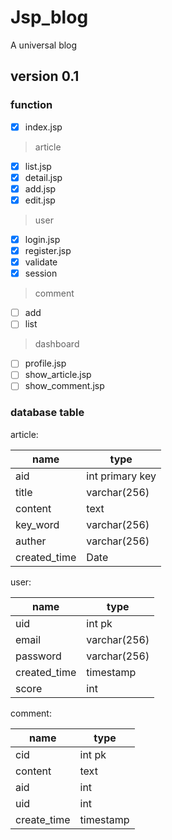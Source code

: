# Jsp_blog
A universal blog

## version 0.1
### function  

- [x] index.jsp  

>  article
   - [x] list.jsp
   - [x] detail.jsp
   - [x] add.jsp
   - [x] edit.jsp  
   
> user
   - [x] login.jsp
   - [x] register.jsp
   - [x] validate
   - [x] session
   
> comment
   - [ ] add
   - [ ] list

> dashboard  
   - [ ] profile.jsp
   - [ ] show_article.jsp
   - [ ] show_comment.jsp

### database table  
article:  

|name|type|
|----|----|
|aid|int primary key|
|title|varchar(256)|
|content|text|
|key_word|varchar(256)|
|auther|varchar(256)|
|created_time|Date|

user:  

|name|type|
|----|----|
|uid|int pk|
|email|varchar(256)|
|password|varchar(256)|
|created_time|timestamp|
|score|int|

comment:

|name| type|
|----|----|
|cid|int pk|
|content|text|
|aid|int|
|uid|int|
|create_time|timestamp|
